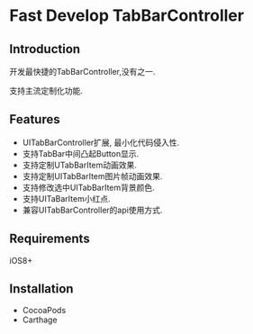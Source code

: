 # Fast Develop TabBarController


## Introduction
开发最快捷的TabBarController,没有之一.

支持主流定制化功能.
## Features
* UITabBarController扩展, 最小化代码侵入性.
* 支持TabBar中间凸起Button显示.
* 支持定制UTabBarItem动画效果.
* 支持定制UITabBarItem图片帧动画效果.
* 支持修改选中UITabBarItem背景颜色.
* 支持UITaBarItem小红点.
* 兼容UITabBarController的api使用方式.


## Requirements
iOS8+
## Installation
* CocoaPods
* Carthage
